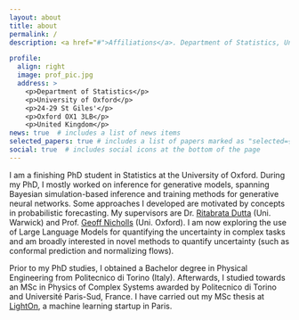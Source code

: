 ```yaml
---
layout: about
title: about
permalink: /
description: <a href="#">Affiliations</a>. Department of Statistics, University of Oxford

profile:
  align: right
  image: prof_pic.jpg
  address: >
    <p>Department of Statistics</p>
    <p>University of Oxford</p>
    <p>24-29 St Giles'</p>
    <p>Oxford OX1 3LB</p>
    <p>United Kingdom</p>
news: true  # includes a list of news items
selected_papers: true # includes a list of papers marked as "selected={true}"
social: true  # includes social icons at the bottom of the page
---
```


I am a finishing PhD student in Statistics at the University of Oxford. During my PhD, I mostly worked on inference for generative models, spanning Bayesian simulation-based inference and training methods for generative neural networks. Some approaches I developed are motivated by concepts in probabilistic forecasting. My supervisors are Dr. [Ritabrata Dutta](https://warwick.ac.uk/fac/sci/statistics/staff/academic-research/dutta/) (Uni. Warwick) and Prof. [Geoff Nicholls](https://www.stats.ox.ac.uk/all-people/geoff-nicholls/) (Uni. Oxford). I am now exploring the use of Large Language Models for quantifying the uncertainty in complex tasks and am broadly interested in novel methods to quantify uncertainty (such as conformal prediction and normalizing flows). 


[//]: # (I have mostly worked on Bayesian inference for likelihood-free models, exploiting deep learning tools and generalized Bayesian inference. )
[//]: # (More recently, I have become interested in probabilistic forecasting, specifically for the field of weather prediction. )

Prior to my PhD studies, I obtained a Bachelor degree in Physical Engineering from Politecnico di Torino (Italy). Afterwards, I studied towards an MSc in Physics of Complex Systems awarded by Politecnico di Torino and Université Paris-Sud, France. I have carried out my MSc thesis at [LightOn](https://lighton.ai/), a machine learning startup in Paris.
